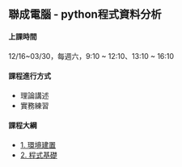 ## 聯成電腦 - python程式資料分析

#### 上課時間

12/16~03/30，每週六，9:10 ~ 12:10、13:10 ~ 16:10

#### 課程進行方式

- 理論講述
- 實務練習

#### 課程大綱
- [1. 環境建置](http://mirdex.github.io/Python__20231223/1.%20environment.slides.html)
- [2. 程式基礎](http://mirdex.github.io/Python__20231223/2.%20basic%20concept.slides.html)
